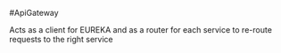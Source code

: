 #ApiGateway

Acts as a client for EUREKA and as a router for each service to re-route requests to the right service